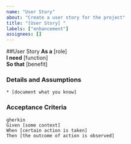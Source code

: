 ```yaml
---
name: "User Story"
about: "Create a user story for the project"
title: "[User Story] "
labels: ["enhancement"]
assignees: []
---
```


##User Story
**As a** [role]  
**I need** [function]  
**So that** [benefit]  
      
### Details and Assumptions
    * [document what you know]      
### Acceptance Criteria     
    gherkin 
    Given [some context]
    When [certain action is taken]
    Then [the outcome of action is observed]
